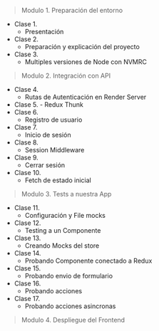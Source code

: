 >Modulo 1. Preparación del entorno
  - Clase 1. 
    - Presentación
  - Clase 2.
    - Preparación y explicación del proyecto
  - Clase 3. 
    - Multiples versiones de Node con NVMRC
> Modulo 2. Integración con API
  - Clase 4.
    - Rutas de Autenticación en Render Server
  -  Clase 5.
    - Redux Thunk
  - Clase 6.
    - Registro de usuario
  - Clase 7.
    - Inicio de sesión
  - Clase 8.
    - Session Middleware
  - Clase 9.
    - Cerrar sesión
  - Clase 10.
    - Fetch de estado inicial
> Modulo 3. Tests a nuestra App
  - Clase 11.
    - Configuración y File mocks
  - Clase 12.
    - Testing a un Componente
  - Clase 13.
    - Creando Mocks del store
  - Clase 14.
    - Probando Componente conectado a Redux
  - Clase 15.
    - Probando envio de formulario
  - Clase 16.
    - Probando acciones
  - Clase 17.
    - Probando acciones asincronas

> Modulo 4. Despliegue del Frontend
